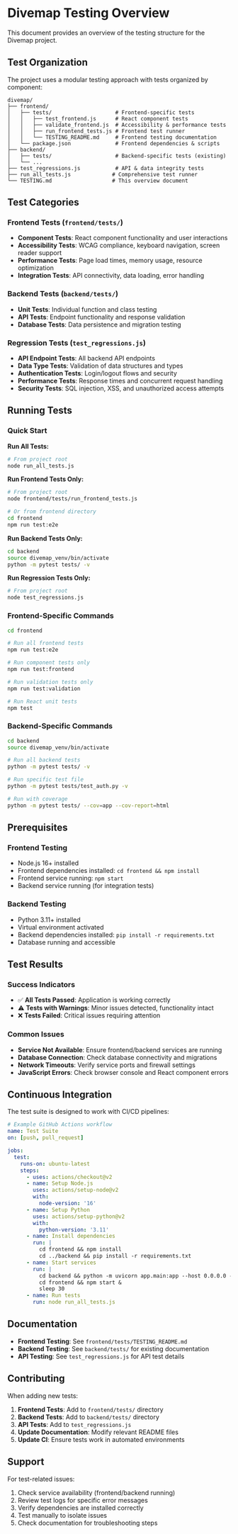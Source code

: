 # Divemap Testing Overview

This document provides an overview of the testing structure for the Divemap project.

## Test Organization

The project uses a modular testing approach with tests organized by component:

```
divemap/
├── frontend/
│   ├── tests/                    # Frontend-specific tests
│   │   ├── test_frontend.js      # React component tests
│   │   ├── validate_frontend.js  # Accessibility & performance tests
│   │   ├── run_frontend_tests.js # Frontend test runner
│   │   └── TESTING_README.md     # Frontend testing documentation
│   └── package.json              # Frontend dependencies & scripts
├── backend/
│   ├── tests/                    # Backend-specific tests (existing)
│   └── ...
├── test_regressions.js           # API & data integrity tests
├── run_all_tests.js             # Comprehensive test runner
└── TESTING.md                   # This overview document
```

## Test Categories

### Frontend Tests (`frontend/tests/`)
- **Component Tests**: React component functionality and user interactions
- **Accessibility Tests**: WCAG compliance, keyboard navigation, screen reader support
- **Performance Tests**: Page load times, memory usage, resource optimization
- **Integration Tests**: API connectivity, data loading, error handling

### Backend Tests (`backend/tests/`)
- **Unit Tests**: Individual function and class testing
- **API Tests**: Endpoint functionality and response validation
- **Database Tests**: Data persistence and migration testing

### Regression Tests (`test_regressions.js`)
- **API Endpoint Tests**: All backend API endpoints
- **Data Type Tests**: Validation of data structures and types
- **Authentication Tests**: Login/logout flows and security
- **Performance Tests**: Response times and concurrent request handling
- **Security Tests**: SQL injection, XSS, and unauthorized access attempts

## Running Tests

### Quick Start

**Run All Tests:**
```bash
# From project root
node run_all_tests.js
```

**Run Frontend Tests Only:**
```bash
# From project root
node frontend/tests/run_frontend_tests.js

# Or from frontend directory
cd frontend
npm run test:e2e
```

**Run Backend Tests Only:**
```bash
cd backend
source divemap_venv/bin/activate
python -m pytest tests/ -v
```

**Run Regression Tests Only:**
```bash
# From project root
node test_regressions.js
```

### Frontend-Specific Commands

```bash
cd frontend

# Run all frontend tests
npm run test:e2e

# Run component tests only
npm run test:frontend

# Run validation tests only
npm run test:validation

# Run React unit tests
npm test
```

### Backend-Specific Commands

```bash
cd backend
source divemap_venv/bin/activate

# Run all backend tests
python -m pytest tests/ -v

# Run specific test file
python -m pytest tests/test_auth.py -v

# Run with coverage
python -m pytest tests/ --cov=app --cov-report=html
```

## Prerequisites

### Frontend Testing
- Node.js 16+ installed
- Frontend dependencies installed: `cd frontend && npm install`
- Frontend service running: `npm start`
- Backend service running (for integration tests)

### Backend Testing
- Python 3.11+ installed
- Virtual environment activated
- Backend dependencies installed: `pip install -r requirements.txt`
- Database running and accessible

## Test Results

### Success Indicators
- ✅ **All Tests Passed**: Application is working correctly
- ⚠️ **Tests with Warnings**: Minor issues detected, functionality intact
- ❌ **Tests Failed**: Critical issues requiring attention

### Common Issues
- **Service Not Available**: Ensure frontend/backend services are running
- **Database Connection**: Check database connectivity and migrations
- **Network Timeouts**: Verify service ports and firewall settings
- **JavaScript Errors**: Check browser console and React component errors

## Continuous Integration

The test suite is designed to work with CI/CD pipelines:

```yaml
# Example GitHub Actions workflow
name: Test Suite
on: [push, pull_request]

jobs:
  test:
    runs-on: ubuntu-latest
    steps:
      - uses: actions/checkout@v2
      - name: Setup Node.js
        uses: actions/setup-node@v2
        with:
          node-version: '16'
      - name: Setup Python
        uses: actions/setup-python@v2
        with:
          python-version: '3.11'
      - name: Install dependencies
        run: |
          cd frontend && npm install
          cd ../backend && pip install -r requirements.txt
      - name: Start services
        run: |
          cd backend && python -m uvicorn app.main:app --host 0.0.0.0 --port 8000 &
          cd frontend && npm start &
          sleep 30
      - name: Run tests
        run: node run_all_tests.js
```

## Documentation

- **Frontend Testing**: See `frontend/tests/TESTING_README.md`
- **Backend Testing**: See `backend/tests/` for existing documentation
- **API Testing**: See `test_regressions.js` for API test details

## Contributing

When adding new tests:

1. **Frontend Tests**: Add to `frontend/tests/` directory
2. **Backend Tests**: Add to `backend/tests/` directory
3. **API Tests**: Add to `test_regressions.js`
4. **Update Documentation**: Modify relevant README files
5. **Update CI**: Ensure tests work in automated environments

## Support

For test-related issues:
1. Check service availability (frontend/backend running)
2. Review test logs for specific error messages
3. Verify dependencies are installed correctly
4. Test manually to isolate issues
5. Check documentation for troubleshooting steps 